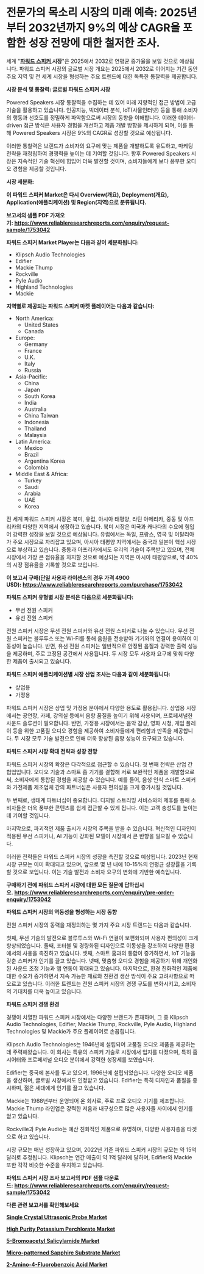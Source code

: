 <p><h1>전문가의 목소리 시장의 미래 예측: 2025년부터 2032년까지 9%의 예상 CAGR을 포함한 성장 전망에 대한 철저한 조사.</h1></p><p>세계 "<strong><a href="https://www.reliableresearchreports.com/powered-speakers-r1753042?utm_campaign=105&utm_medium=8&utm_source=Github&utm_content=ia&utm_term=14032025&utm_id=powered-speakers">파워드 스피커&nbsp;</a></strong><strong>시장</strong>"은 2025에서 2032로 연평균 증가율을 보일 것으로 예상됩니다. 파워드 스피커 시장의 글로벌 시장 개요는 2025에서 2032로 이어지는 기간 동안 주요 지역 및 전 세계 시장을 형성하는 주요 트렌드에 대한 독특한 통찰력을 제공합니다.</p>
<p><strong>시장 분석 및 통찰력: 글로벌 파워드 스피커 시장</strong></p>
<p><p>Powered Speakers 시장 통찰력을 수집하는 데 있어 미래 지향적인 접근 방법이 고급 기술을 활용하고 있습니다. 인공지능, 빅데이터 분석, IoT(사물인터넷) 등을 통해 소비자의 행동과 선호도를 정밀하게 파악함으로써 시장의 동향을 이해합니다. 이러한 데이터-driven 접근 방식은 사용자 경험을 개선하고 제품 개발 방향을 제시하게 되며, 이를 통해 Powered Speakers 시장은 9%의 CAGR로 성장할 것으로 예상됩니다. </p><p>이러한 통찰력은 브랜드가 소비자의 요구에 맞는 제품을 개발하도록 유도하고, 마케팅 전략을 재정립하여 경쟁력을 높이는 데 기여할 것입니다. 향후 Powered Speakers 시장은 지속적인 기술 혁신에 힘입어 더욱 발전할 것이며, 소비자들에게 보다 풍부한 오디오 경험을 제공할 것입니다.</p><a href="%7CAUTHORITHY_DOMAIN_URL%7C?utm_campaign=105&utm_medium=8&utm_source=Github&utm_content=ia&utm_term=14032025&utm_id=powered-speakers"></a></p>
<p><strong>시장 세분화:</strong></p>
<p><strong>이 파워드 스피커 Market은 다시 Overview(개요), Deployment(개요), Application(애플리케이션) 및 Region(지역)으로 분류됩니다.</strong></p>
<p><strong>보고서의 샘플 PDF 가져오기:&nbsp;<a href="https://www.reliableresearchreports.com/enquiry/request-sample/1753042?utm_campaign=105&utm_medium=8&utm_source=Github&utm_content=ia&utm_term=14032025&utm_id=powered-speakers">https://www.reliableresearchreports.com/enquiry/request-sample/1753042</a></strong><strong></strong></p>
<p><strong>파워드 스피커 Market Player는 다음과 같이 세분화됩니다:</strong></p>
<p><ul><li>Klipsch Audio Technologies</li><li>Edifier</li><li>Mackie Thump</li><li>Rockville</li><li>Pyle Audio</li><li>Highland Technologies</li><li>Mackie</li></ul></p>
<p><strong>지역별로 제공되는 파워드 스피커 마켓 플레이어는 다음과 같습니다:</strong></p>
<p><ul>
    <li>
        North America:
        <ul>
            <li>United States</li>
            <li>Canada</li>
        </ul>
    </li>
    <li>
        Europe:
        <ul>
            <li>Germany</li>
            <li>France</li>
            <li>U.K.</li>
            <li>Italy</li>
            <li>Russia</li>
        </ul>
    </li>
    <li>
        Asia-Pacific:
        <ul>
            <li>China</li>
            <li>Japan</li>
            <li>South Korea</li>
            <li>India</li>
            <li>Australia</li>
            <li>China Taiwan</li>
            <li>Indonesia</li>
            <li>Thailand</li>
            <li>Malaysia</li>
        </ul>
    </li>
    <li>
        Latin America:
        <ul>
            <li>Mexico</li>
            <li>Brazil</li>
            <li>Argentina Korea</li>
            <li>Colombia</li>
        </ul>
    </li>
    <li>
        Middle East & Africa:
        <ul>
            <li>Turkey</li>
            <li>Saudi</li>
            <li>Arabia</li>
            <li>UAE</li>
            <li>Korea</li>
        </ul>
    </li>
    </ul></p>
<p><p>전 세계 파워드 스피커 시장은 북미, 유럽, 아시아 태평양, 라틴 아메리카, 중동 및 아프리카의 다양한 지역에서 성장하고 있습니다. 북미 시장은 미국과 캐나다의 수요에 힘입어 강력한 성장을 보일 것으로 예상됩니다. 유럽에서는 독일, 프랑스, 영국 및 이탈리아가 주요 시장으로 자리잡고 있으며, 아시아 태평양 지역에서는 중국과 일본이 핵심 시장으로 부상하고 있습니다. 중동과 아프리카에서도 우리의 기술이 주목받고 있으며, 전체 시장에서 가장 큰 점유율을 차지할 것으로 예상되는 지역은 아시아 태평양으로, 약 40%의 시장 점유율을 기록할 것으로 보입니다.</p></p>
<p><strong>이 보고서 구매(단일 사용자 라이센스의 경우 가격 4900 USD):&nbsp;<a href="https://www.reliableresearchreports.com/purchase/1753042?utm_campaign=105&utm_medium=8&utm_source=Github&utm_content=ia&utm_term=14032025&utm_id=powered-speakers">https://www.reliableresearchreports.com/purchase/1753042</a></strong></p>
<p><strong>파워드 스피커 유형별 시장 분석은 다음으로 세분화됩니다:</strong></p>
<p><ul><li>무선 전원 스피커</li><li>유선 전원 스피커</li></ul></p>
<p><p>전원 스피커 시장은 무선 전원 스피커와 유선 전원 스피커로 나눌 수 있습니다. 무선 전원 스피커는 블루투스 또는 Wi-Fi를 통해 음원을 전송받아 기기와의 연결이 용이하여 이동성이 높습니다. 반면, 유선 전원 스피커는 일반적으로 안정된 음질과 강력한 출력 성능을 제공하며, 주로 고정된 공간에서 사용됩니다. 두 시장 모두 사용자 요구에 맞춰 다양한 제품이 출시되고 있습니다.</p></p>
<p><strong>파워드 스피커 애플리케이션별 시장 산업 조사는 다음과 같이 세분화됩니다:</strong></p>
<p><ul><li>상업용</li><li>가정용</li></ul></p>
<p><p>파워드 스피커 시장은 상업 및 가정용 분야에서 다양한 용도로 활용됩니다. 상업용 시장에서는 공연장, 카페, 강의실 등에서 음향 품질을 높이기 위해 사용되며, 프로페셔널한 사운드 솔루션이 필요합니다. 반면, 가정용 시장에서는 음악 감상, 영화 시청, 게임 플레이 등을 위한 고품질 오디오 경험을 제공하여 소비자들에게 편리함과 만족을 제공합니다. 두 시장 모두 기술 발전으로 인해 더욱 향상된 음향 성능이 요구되고 있습니다.</p></p>
<p><strong>파워드 스피커 시장 확대 전략과 성장 전망</strong></p>
<p><p>파워드 스피커 시장의 확장은 다각적으로 접근할 수 있습니다. 첫 번째 전략은 산업 간 협업입니다. 오디오 기술과 스마트 홈 기기를 결합해 서로 보완적인 제품을 개발함으로써, 소비자에게 통합된 경험을 제공할 수 있습니다. 예를 들어, 음성 인식 스마트 스피커와 가전제품 제조업체 간의 파트너십은 사용자 편의성을 크게 증가시킬 것입니다.</p><p>두 번째로, 생태계 파트너십이 중요합니다. 디지털 스트리밍 서비스와의 제휴를 통해 소비자들은 더욱 풍부한 콘텐츠를 쉽게 접근할 수 있게 됩니다. 이는 고객 충성도를 높이는 데 기여할 것입니다.</p><p>마지막으로, 파괴적인 제품 출시가 시장의 주목을 받을 수 있습니다. 혁신적인 디자인이 적용된 무선 스피커나, AI 기능이 강화된 모델이 시장에서 큰 반향을 일으킬 수 있습니다.</p><p>이러한 전략들은 파워드 스피커 시장의 성장을 촉진할 것으로 예상됩니다. 2023년 현재 시장 규모는 이미 확대되고 있으며, 앞으로 몇 년 내에 10-15%의 연평균 성장률을 기록할 것으로 보입니다. 이는 기술 발전과 소비자 요구의 변화에 기반한 예측입니다.</p></p>
<p><strong>구매하기 전에 파워드 스피커 시장에 대한 모든 질문에 답하십시오.&nbsp;<a href="https://www.reliableresearchreports.com/enquiry/pre-order-enquiry/1753042?utm_campaign=105&utm_medium=8&utm_source=Github&utm_content=ia&utm_term=14032025&utm_id=powered-speakers">https://www.reliableresearchreports.com/enquiry/pre-order-enquiry/1753042</a></strong><strong></strong></p>
<p><strong>파워드 스피커 시장의 역동성을 형성하는 시장 동향</strong></p>
<p><p>전원 스피커 시장의 동력을 재정의하는 몇 가지 주요 시장 트렌드는 다음과 같습니다.</p><p>첫째, 무선 기술의 발전으로 블루투스와 Wi-Fi 연결이 보편화되며 사용자 편의성이 크게 향상되었습니다. 둘째, 포터블 및 경량화된 디자인으로 이동성을 강조하여 다양한 환경에서의 사용을 촉진하고 있습니다. 셋째, 스마트 홈과의 통합이 증가하면서, IoT 기능을 갖춘 스피커가 인기를 끌고 있습니다. 넷째, 맞춤형 오디오 경험을 제공하기 위해 개인화된 사운드 조정 기능과 앱 연동이 확대되고 있습니다. 마지막으로, 환경 친화적인 제품에 대한 수요가 증가하면서 지속 가능한 재료와 친환경 생산 방식이 주요 고려사항으로 떠오르고 있습니다. 이러한 트렌드는 전원 스피커 시장의 경쟁 구도를 변화시키고, 소비자의 기대치를 더욱 높이고 있습니다.</p></p>
<p><strong>파워드 스피커 경쟁 환경</strong></p>
<p><p>경쟁이 치열한 파워드 스피커 시장에서는 다양한 브랜드가 존재하며, 그 중 Klipsch Audio Technologies, Edifier, Mackie Thump, Rockville, Pyle Audio, Highland Technologies 및 Mackie가 주요 플레이어로 손꼽힙니다. </p><p>Klipsch Audio Technologies는 1946년에 설립되어 고품질 오디오 제품을 제공하는 데 주력해왔습니다. 이 회사는 특유의 스피커 기술로 시장에서 입지를 다졌으며, 특히 홈 시어터와 프로페셔널 오디오 분야에서 강력한 성장세를 보였습니다. </p><p>Edifier는 중국에 본사를 두고 있으며, 1996년에 설립되었습니다. 다양한 오디오 제품을 생산하며, 글로벌 시장에서도 인정받고 있습니다. Edifier는 특히 디자인과 품질을 중시하며, 젊은 세대에게 인기를 끌고 있습니다. </p><p>Mackie는 1988년부터 운영되어 온 회사로, 주로 프로 오디오 기기를 제조합니다. Mackie Thump 라인업은 강력한 저음과 내구성으로 많은 사용자들 사이에서 인기를 얻고 있습니다. </p><p>Rockville과 Pyle Audio는 예산 친화적인 제품으로 유명하며, 다양한 사용자층을 타겟으로 하고 있습니다. </p><p>시장 규모는 매년 성장하고 있으며, 2022년 기준 파워드 스피커 시장의 규모는 약 15억 달러로 추정됩니다. Klipsch는 연간 매출이 약 1억 달러에 달하며, Edifier와 Mackie 또한 각각 비슷한 수준을 유지하고 있습니다.</p></p>
<p><strong>파워드 스피커 시장 조사 보고서의 PDF 샘플 다운로드:&nbsp;<a href="https://www.reliableresearchreports.com/enquiry/request-sample/1753042?utm_campaign=105&utm_medium=8&utm_source=Github&utm_content=ia&utm_term=14032025&utm_id=powered-speakers">https://www.reliableresearchreports.com/enquiry/request-sample/1753042</a></strong></p>
<p><strong></strong></p>
<p><strong></strong></p>
<p><strong></strong></p>
<p><strong></strong></p>
<p><strong>다른 관련 보고서를 확인해보세요</strong></p>
<p><strong><p><a href="https://github.com/reahmmunises/Market-Research-Report-List-1/blob/main/single-crystal-ultrasonic-probe-market.md?utm_campaign=105&utm_medium=8&utm_source=Github&utm_content=ia&utm_term=14032025&utm_id=powered-speakers">Single Crystal Ultrasonic Probe Market</a></p><p><a href="https://github.com/drielvinki/Market-Research-Report-List-1/blob/main/high-purity-potassium-perchlorate-market.md?utm_campaign=105&utm_medium=8&utm_source=Github&utm_content=ia&utm_term=14032025&utm_id=powered-speakers">High Purity Potassium Perchlorate Market</a></p><p><a href="https://github.com/moratronak3q/Market-Research-Report-List-1/blob/main/5-bromoacetyl-salicylamide-market.md?utm_campaign=105&utm_medium=8&utm_source=Github&utm_content=ia&utm_term=14032025&utm_id=powered-speakers">5-Bromoacetyl Salicylamide Market</a></p><p><a href="https://github.com/latzerelfigo48/Market-Research-Report-List-1/blob/main/micro-patterned-sapphire-substrate-market.md?utm_campaign=105&utm_medium=8&utm_source=Github&utm_content=ia&utm_term=14032025&utm_id=powered-speakers">Micro-patterned Sapphire Substrate Market</a></p><p><a href="https://github.com/ghaligopezf5/Market-Research-Report-List-1/blob/main/2-amino-4-fluorobenzoic-acid-market.md?utm_campaign=105&utm_medium=8&utm_source=Github&utm_content=ia&utm_term=14032025&utm_id=powered-speakers">2-Amino-4-Fluorobenzoic Acid Market</a></p></strong></p>